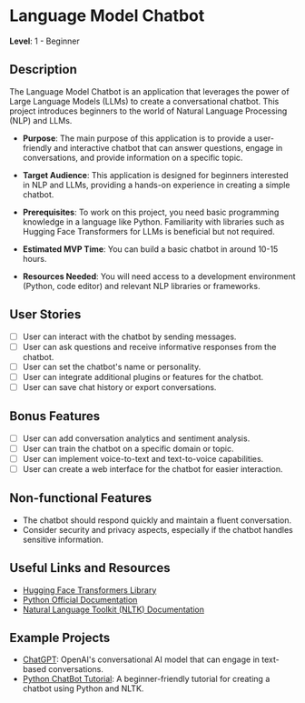 # Language Model Chatbot

**Level**: 1 - Beginner

## Description

The Language Model Chatbot is an application that leverages the power of Large Language Models (LLMs) to create a conversational chatbot. This project introduces beginners to the world of Natural Language Processing (NLP) and LLMs.

- **Purpose**: The main purpose of this application is to provide a user-friendly and interactive chatbot that can answer questions, engage in conversations, and provide information on a specific topic.

- **Target Audience**: This application is designed for beginners interested in NLP and LLMs, providing a hands-on experience in creating a simple chatbot.

- **Prerequisites**: To work on this project, you need basic programming knowledge in a language like Python. Familiarity with libraries such as Hugging Face Transformers for LLMs is beneficial but not required.

- **Estimated MVP Time**: You can build a basic chatbot in around 10-15 hours.

- **Resources Needed**: You will need access to a development environment (Python, code editor) and relevant NLP libraries or frameworks.

## User Stories

- [ ] User can interact with the chatbot by sending messages.
- [ ] User can ask questions and receive informative responses from the chatbot.
- [ ] User can set the chatbot's name or personality.
- [ ] User can integrate additional plugins or features for the chatbot.
- [ ] User can save chat history or export conversations.

## Bonus Features

- [ ] User can add conversation analytics and sentiment analysis.
- [ ] User can train the chatbot on a specific domain or topic.
- [ ] User can implement voice-to-text and text-to-voice capabilities.
- [ ] User can create a web interface for the chatbot for easier interaction.

## Non-functional Features

- The chatbot should respond quickly and maintain a fluent conversation.
- Consider security and privacy aspects, especially if the chatbot handles sensitive information.

## Useful Links and Resources

- [Hugging Face Transformers Library](https://huggingface.co/transformers/)
- [Python Official Documentation](https://docs.python.org/3/)
- [Natural Language Toolkit (NLTK) Documentation](https://www.nltk.org/)

## Example Projects

- [ChatGPT](https://chat.openai.com/): OpenAI's conversational AI model that can engage in text-based conversations.
- [Python ChatBot Tutorial](https://www.datacamp.com/community/tutorials/tutorial-python-chatbot): A beginner-friendly tutorial for creating a chatbot using Python and NLTK.
